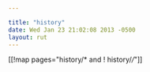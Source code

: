 ```yaml
---

title: "history"
date: Wed Jan 23 21:02:08 2013 -0500
layout: rut
---
```


[[!map pages="history/* and ! history/*/*"]]
